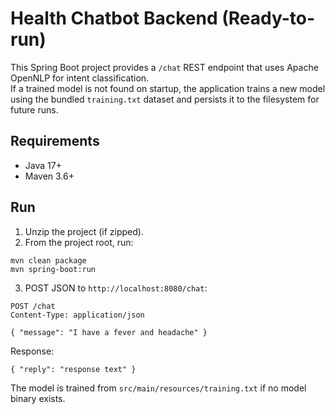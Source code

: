 # Health Chatbot Backend (Ready-to-run)

This Spring Boot project provides a `/chat` REST endpoint that uses Apache OpenNLP for intent classification.  
If a trained model is not found on startup, the application trains a new model using the bundled `training.txt` dataset and persists it to the filesystem for future runs.

## Requirements
- Java 17+
- Maven 3.6+

## Run
1. Unzip the project (if zipped).
2. From the project root, run:
```
mvn clean package
mvn spring-boot:run
```
3. POST JSON to `http://localhost:8080/chat`:
```
POST /chat
Content-Type: application/json

{ "message": "I have a fever and headache" }
```
Response:
```
{ "reply": "response text" }
```

The model is trained from `src/main/resources/training.txt` if no model binary exists.
